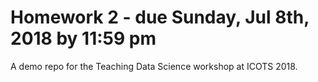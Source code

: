 # Homework 2 - due Sunday, Jul 8th, 2018 by 11:59 pm

A demo repo for the Teaching Data Science workshop at ICOTS 2018.

